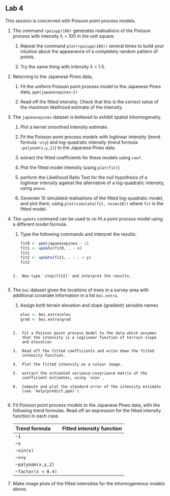 ## Lab 4

This session is concerned with Poisson point process models.

1.  The command `rpoispp(100)` generates realisations of the
    Poisson process with intensity λ = 100 in the unit square.

    1.  Repeat the command `plot(rpoispp(100))` several times
        to build your intuition about the appearance of a completely
        random pattern of points.

    2.  Try the same thing with intensity λ = 1.5.


2.  Returning to the Japanese Pines data,

    1.  Fit the uniform Poisson point process model to the Japanese
        Pines data,
        `ppm(japanesepines~1)`

    2.  Read off the fitted intensity. Check that this is the correct
        value of the maximum likelihood estimate of the intensity.


3.  The `japanesepines` dataset is believed to exhibit
    spatial inhomogeneity.

    1.  Plot a kernel smoothed intensity estimate.

    2.  Fit the Poisson point process models with loglinear intensity
        (trend formula `~x+y`) and log-quadratic intensity (trend
        formula `~polynom(x,y,2)`) to the Japanese Pines data.

    3.  extract the fitted coefficients for these models using
        `coef`.

    4.  Plot the fitted model intensity (using `plot(fit)`)

    5.  perform the Likelihood Ratio Test for the null hypothesis of a
        loglinear intensity against the alternative of a log-quadratic
        intensity, using `anova`.

    6.  Generate 10 simulated realisations of the fitted log-quadratic
        model, and plot them, using `plot(simulate(fit,
        nsim=10))` where `fit` is the fitted model.


4.  The `update` command can be used to re-fit a point
    process model using a different model formula.

    1.  Type the following commands and interpret the results:
    	```r
        fit0 <- ppm(japanesepines ~ 1)
        fit1 <- update(fit0, . ~ x)
        fit1
        fit2 <- update(fit1, . ~ . + y)
        fit2
	```

    2.  Now type `step(fit2)` and interpret the results.


5.  The `bei` dataset gives the locations of trees in a survey area
    with additional covariate information in a list `bei.extra`.

    1.  Assign both terrain elevation and slope (gradient) sensible names
    	```r
        elev <- bei.extra$elev
        grad <- bei.extra$grad
	```

    2.  Fit a Poisson point process model to the data which assumes
        that the intensity is a loglinear function of terrain slope
        and elevation

    3.  Read off the fitted coefficients and write down the fitted
        intensity function.

    4.  Plot the fitted intensity as a colour image.

    5.  extract the estimated variance-covariance matrix of the
        coefficient estimates, using `vcov`.

    6.  Compute and plot the standard error of the intensity estimate
    	(see `help(predict.ppm)`).


6.  Fit Poisson point process models to the Japanese Pines data, with
    the following trend formulas. Read off an expression for the fitted
    intensity function in each case.

    |Trend formula|Fitted intensity function                        |
    |:-----------------|:-------------------------------------------|
    |`~1`              |                                            |
    |`~x`              |                                            |
    |`~sin(x)`         |                                            |
    |`~x+y`            |                                            |
    |`~polynom(x,y,2)` |                                            |
    |`~factor(x < 0.4)`|                                            |

7.  Make image plots of the fitted intensities for the inhomogeneous
    models above.
